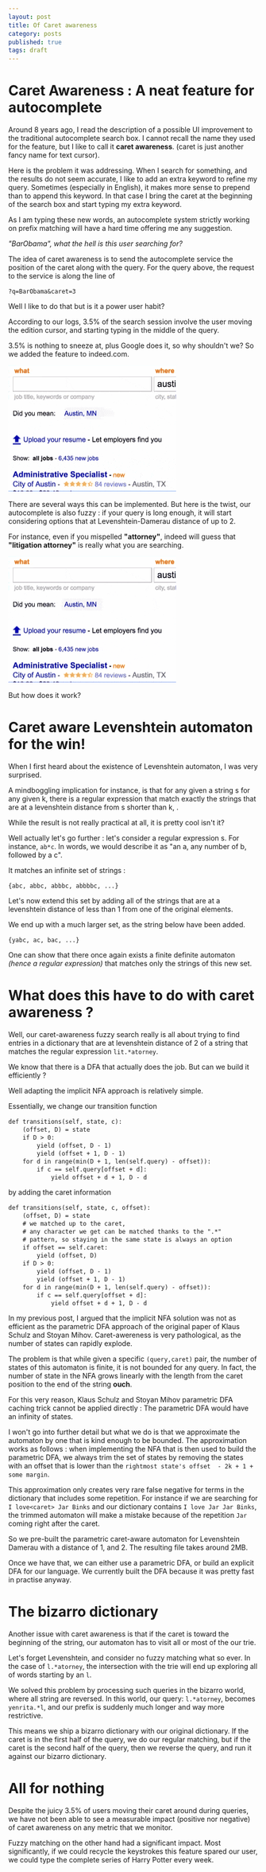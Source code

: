 ```yaml
---
layout: post
title: Of Caret awareness
category: posts
published: true
tags: draft
---
```


# Caret Awareness : A neat feature for autocomplete

Around 8 years ago, I read the description of a possible UI
improvement to the traditional autocomplete search box.
I cannot recall the name they used for the feature, but I like to call it
**caret awareness**. (caret is just another fancy name for text cursor). 

Here is the problem it was addressing.
When I search for something, and the results do not seem accurate, I like to add
an extra keyword to refine my query. Sometimes (especially in English), it makes more sense 
to prepend than to append this keyword. In that case I bring the caret at the beginning
of the search box and start typing my extra keyword.

As I am typing these new words, an autocomplete system strictly working on prefix matching
will have a hard time offering me any suggestion. 

*"BarObama", what the hell is this user searching for?*

The idea of caret awareness is to send the autocomplete service
the position of the caret along with the query.  For the query above,
the request to the service is along the line of 

    ?q=BarObama&caret=3


Well I like to do that but is it a power user habit?

According to our logs, 3.5% of the search session involve the user moving the edition
cursor, and starting typing in the middle of the query. 

3.5% is nothing to sneeze at, plus Google does it, so why shouldn't we?
So we added the feature to indeed.com.

<img src="/images/caret_aware/caret_aware.gif">



There are several ways this can be implemented. But here is the twist,
our autocomplete is also fuzzy : if your query is long enough, it 
will start considering options that at Levenshtein-Damerau distance of up to 2.

For instance, even if you mispelled **"attorney"**, indeed will guess that **"litigation attorney"** is really what 
you are searching.

<img src="/images/caret_aware/caret_aware_fuzzy.gif">

But how does it work?


# Caret aware Levenshtein automaton for the win! 

When I first heard about the existence of Levenshtein automaton, I was very surprised.

A mindboggling implication for instance, is that for any given a string s for any given k, there is a regular expression
that match exactly the strings that are at a levenshtein distance from s shorter than k, .

While the result is not really practical at all, it is pretty cool isn't it?

Well actually let's go further : let's consider a regular expression s.
For instance, `ab*c`. In words, we would describe it as "an a, any number of b, followed by a c".

It matches an infinite set of strings :

    {abc, abbc, abbbc, abbbbc, ...}

Let's now extend this set by adding all of the strings that are at a levenshtein distance of less than 1 
from one of the original elements.

We end up with a much larger set, as the string below have been added.

    {yabc, ac, bac, ...}

One can show that there once again exists a finite definite automaton *(hence a regular expression)*
that matches only the strings of this new set.


# What does this have to do with caret awareness ?

Well, our caret-awareness fuzzy search really is all about trying to find entries in a dictionary
that are at levenshtein distance of 2 of a string that matches the regular expression `lit.*atorney`.

We know that there is a DFA that actually does the job. But can we build it efficiently ?

Well adapting the implicit NFA approach is relatively simple.

Essentially, we change our transition function

    def transitions(self, state, c):
        (offset, D) = state
        if D > 0:
            yield (offset, D - 1)
            yield (offset + 1, D - 1)
        for d in range(min(D + 1, len(self.query) - offset)):
            if c == self.query[offset + d]:
                yield offset + d + 1, D - d 

by adding the caret information

    def transitions(self, state, c, offset):
        (offset, D) = state
        # we matched up to the caret, 
        # any character we get can be matched thanks to the ".*"
        # pattern, so staying in the same state is always an option
        if offset == self.caret:
        	yield (offset, D)
        if D > 0:
            yield (offset, D - 1)
            yield (offset + 1, D - 1)
        for d in range(min(D + 1, len(self.query) - offset)):
            if c == self.query[offset + d]:
                yield offset + d + 1, D - d 



In my previous post, I argued that the implicit NFA solution was not as efficient as the parametric
DFA approach of the original paper of Klaus Schulz and Stoyan Mihov.
Caret-awereness is very pathological, as the number of states can rapidly explode.

The problem is that while given a specific `(query,caret)` pair,
the number of states of this automaton is finite, it is not bounded for any query.
In fact, the number of state in the NFA grows linearly with the length from the caret position to the end of
the string **ouch**.

For this very reason, Klaus Schulz and Stoyan Mihov parametric DFA caching trick cannot be applied directly :
The parametric DFA would have an infinity of states. 

I won't go into further detail but what we do is that we approximate the automaton by one that
is kind enough to be bounded. The approximation works as follows : when implementing the NFA 
that is then used to build the parametric DFA, we always trim the set of states by removing the
states with an offset that is lower than the `rightmost state's offset  - 2k + 1 + some margin`.

This approximation only creates very rare false negative for terms in the dictionary that includes some
repetition. For instance if we are searching for `I love<caret> Jar Binks` and our dictionary contains `I love Jar Jar Binks`,
the trimmed automaton will make a mistake because of the repetition `Jar ` coming right after the caret. 
 
So we pre-built the parametric caret-aware automaton for Levenshtein Damerau with a distance of 1, and 2.
The resulting file takes around 2MB.

Once we have that, we can either use a parametric DFA, or build an explicit DFA for our language.
We currently built the DFA because it was pretty fast in practise anyway. 

# The bizarro dictionary

Another issue with caret awareness is that if the caret is toward the beginning of the string,
our automaton has to visit all or most of the our trie.

Let's forget Levenshtein, and consider no fuzzy matching what so ever.
In the case of `l.*atorney`, the intersection with the trie will end up exploring
all of words starting by an `l`.

We solved this problem by processing such queries in the bizarro world, where all string are reversed.
In this world, our query: `l.*atorney`, becomes `yenrita.*l`, and our prefix is suddenly much longer
and way more restrictive. 

This means we ship a bizarro dictionary with our original dictionary. 
If the caret is in the first half of the query, we do our regular matching, but 
if the caret is the second half of the query, then we reverse the query, and 
run it against our bizarro dictionary.  

# All for nothing

Despite the juicy 3.5% of users moving their caret around during queries,
we have not been able to see a measurable impact (positive nor negative)
of caret awareness on any metric that we monitor.

Fuzzy matching on the other hand had a significant impact. 
Most significantly, if we could recycle the keystrokes this feature spared
our user, we could type the complete series of Harry Potter every week.
